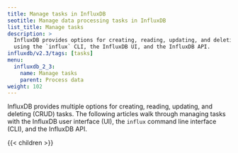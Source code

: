 ```yaml
---
title: Manage tasks in InfluxDB
seotitle: Manage data processing tasks in InfluxDB
list_title: Manage tasks
description: >
  InfluxDB provides options for creating, reading, updating, and deleting tasks
  using the `influx` CLI, the InfluxDB UI, and the InfluxDB API.
influxdb/v2.3/tags: [tasks]
menu:
  influxdb_2_3:
    name: Manage tasks
    parent: Process data
weight: 102
---
```


InfluxDB provides multiple options for creating, reading, updating, and deleting (CRUD) tasks.
The following articles walk through managing tasks with the
InfluxDB user interface (UI), the `influx` command line interface (CLI), and the InfluxDB API.

{{< children >}}
